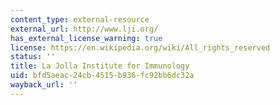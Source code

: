 ```yaml
---
content_type: external-resource
external_url: http://www.lji.org/
has_external_license_warning: true
license: https://en.wikipedia.org/wiki/All_rights_reserved
status: ''
title: La Jolla Institute for Immunology
uid: bfd5aeac-24cb-4515-b936-fc92bb6dc32a
wayback_url: ''
---
```

